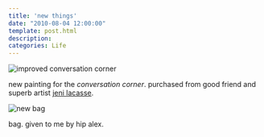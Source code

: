 ```yaml
---
title: 'new things'
date: "2010-08-04 12:00:00"
template: post.html
description: 
categories: Life
---
```


![improved conversation corner](http://f.slowtheory.com/4860581742_5ed8544cd0.jpg "improved conversation corner")  
  
new painting for the *conversation corner*. purchased from good friend and superb artist [jeni lacasse][1].  
  
![new bag](http://f.slowtheory.com/4859962501_033d342014.jpg "new bag")  
  
bag. given to me by hip alex.

 [1]: http://www.mnartists.org/artistHome.do?rid=113979